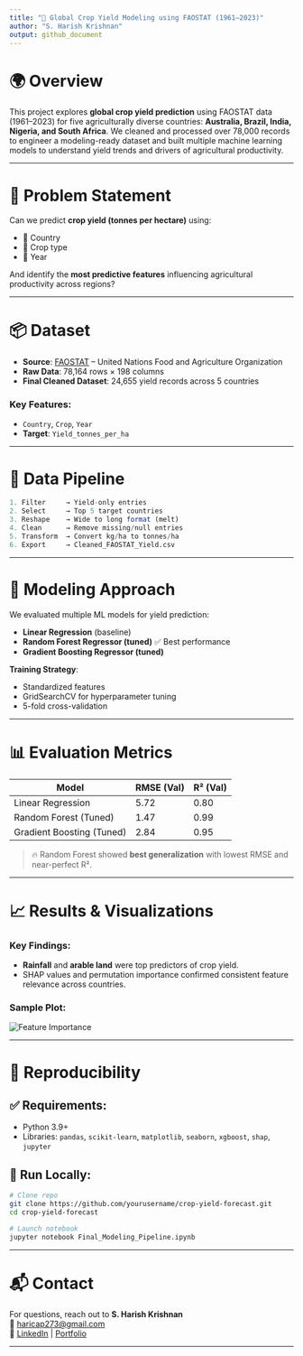```yaml
---
title: "🌾 Global Crop Yield Modeling using FAOSTAT (1961–2023)"
author: "S. Harish Krishnan"
output: github_document
---
```


# 🌍 Overview

This project explores **global crop yield prediction** using FAOSTAT data (1961–2023) for five agriculturally diverse countries: **Australia, Brazil, India, Nigeria, and South Africa**. We cleaned and processed over 78,000 records to engineer a modeling-ready dataset and built multiple machine learning models to understand yield trends and drivers of agricultural productivity.

---

# 🎯 Problem Statement

Can we predict **crop yield (tonnes per hectare)** using:

- 📍 Country  
- 🌾 Crop type  
- 📅 Year  

And identify the **most predictive features** influencing agricultural productivity across regions?

---

# 📦 Dataset

- **Source**: [FAOSTAT](https://www.fao.org/faostat/) – United Nations Food and Agriculture Organization  
- **Raw Data**: 78,164 rows × 198 columns  
- **Final Cleaned Dataset**: 24,655 yield records across 5 countries

### Key Features:
- `Country`, `Crop`, `Year`  
- **Target**: `Yield_tonnes_per_ha`

---

# 🧹 Data Pipeline

```r
1. Filter     → Yield-only entries
2. Select     → Top 5 target countries
3. Reshape    → Wide to long format (melt)
4. Clean      → Remove missing/null entries
5. Transform  → Convert kg/ha to tonnes/ha
6. Export     → Cleaned_FAOSTAT_Yield.csv
```

---

# 🤖 Modeling Approach

We evaluated multiple ML models for yield prediction:

- **Linear Regression** (baseline)
- **Random Forest Regressor (tuned)** ✅ Best performance
- **Gradient Boosting Regressor (tuned)**

**Training Strategy**:
- Standardized features  
- GridSearchCV for hyperparameter tuning  
- 5-fold cross-validation

---

# 📊 Evaluation Metrics

| Model                     | RMSE (Val) | R² (Val) |
|--------------------------|------------|------------|
| Linear Regression         | 5.72       | 0.80       |
| Random Forest (Tuned)     | 1.47       | 0.99       |
| Gradient Boosting (Tuned) | 2.84       | 0.95       |

> 🔥 Random Forest showed **best generalization** with lowest RMSE and near-perfect R².

---

# 📈 Results & Visualizations

### Key Findings:
- **Rainfall** and **arable land** were top predictors of crop yield.
- SHAP values and permutation importance confirmed consistent feature relevance across countries.

### Sample Plot:
![Feature Importance](https://github.com/user-attachments/assets/d5598218-4192-44e4-b703-87d12470c91d)



---

# 🔀 Reproducibility

## ✅ Requirements:
- Python 3.9+
- Libraries: `pandas`, `scikit-learn`, `matplotlib`, `seaborn`, `xgboost`, `shap`, `jupyter`

## 🚀 Run Locally:
```bash
# Clone repo
git clone https://github.com/yourusername/crop-yield-forecast.git
cd crop-yield-forecast

# Launch notebook
jupyter notebook Final_Modeling_Pipeline.ipynb
```

---

# 📬 Contact

For questions, reach out to **S. Harish Krishnan**  
📧 haricap273@gmail.com  
🔗 [LinkedIn](https://linkedin.com/in/your-profile) | [Portfolio](https://yourportfolio.com)

---

